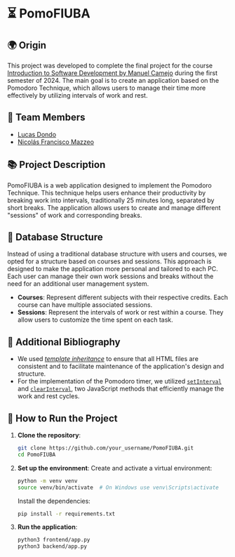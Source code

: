 # ⏳ PomoFIUBA

## 🌍 Origin
This project was developed to complete the final project for the course [Introduction to Software Development by Manuel Camejo](https://intro-camejo.github.io/web/) during the first semester of 2024. The main goal is to create an application based on the Pomodoro Technique, which allows users to manage their time more effectively by utilizing intervals of work and rest.

## 👥 Team Members
- [Lucas Dondo](https://github.com/LucasDondo)
- [Nicolás Francisco Mazzeo](https://github.com/ElMalditoNINE9)

## 📚 Project Description
PomoFIUBA is a web application designed to implement the Pomodoro Technique. This technique helps users enhance their productivity by breaking work into intervals, traditionally 25 minutes long, separated by short breaks. The application allows users to create and manage different "sessions" of work and corresponding breaks.

## 💾 Database Structure
Instead of using a traditional database structure with users and courses, we opted for a structure based on courses and sessions. This approach is designed to make the application more personal and tailored to each PC. Each user can manage their own work sessions and breaks without the need for an additional user management system.

- **Courses**: Represent different subjects with their respective credits. Each course can have multiple associated sessions.
- **Sessions**: Represent the intervals of work or rest within a course. They allow users to customize the time spent on each task.

## 🔗 Additional Bibliography
- We used _[template inheritance](https://flask.palletsprojects.com/en/latest/patterns/templateinheritance)_ to ensure that all HTML files are consistent and to facilitate maintenance of the application's design and structure.
- For the implementation of the Pomodoro timer, we utilized [`setInterval`](https://developer.mozilla.org/en-US/docs/Web/API/setInterval) and [`clearInterval`](https://developer.mozilla.org/en-US/docs/Web/API/clearInterval), two JavaScript methods that efficiently manage the work and rest cycles.

## 🚀 How to Run the Project

1. **Clone the repository**:
    ```bash
    git clone https://github.com/your_username/PomoFIUBA.git
    cd PomoFIUBA
    ```

2. **Set up the environment**:
    Create and activate a virtual environment:
     ```bash
     python -m venv venv
     source venv/bin/activate  # On Windows use venv\Scripts\activate
     ```

    Install the dependencies:
     ```bash
     pip install -r requirements.txt
     ```

3. **Run the application**:
   ```bash
   python3 frontend/app.py
   python3 backend/app.py
